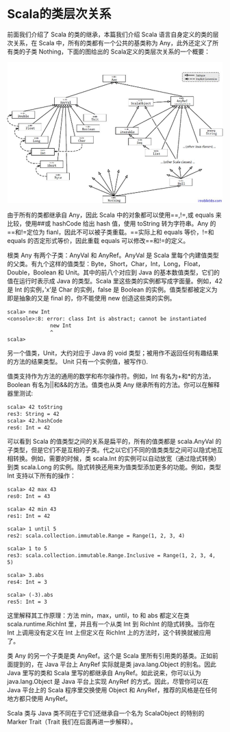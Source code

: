 # Scala的类层次关系 #
前面我们介绍了 Scala 的类的继承，本篇我们介绍 Scala 语言自身定义的类的层次关系，在 Scala 中，所有的类都有一个公共的基类称为 Any，此外还定义了所有类的子类 Nothing，下面的图给出的 Scala定义的类层次关系的一个概要：

![](images\16.png)

由于所有的类都继承自 Any，因此 Scala 中的对象都可以使用==,!=,或 equals 来比较，使用##或 hashCode 给出 hash 值，使用 toString 转为字符串。Any 的==和!=定位为 fianl，因此不可以被子类重载。==实际上和 equals 等价，!=和 equals 的否定形式等价，因此重载 equals 可以修改==和!=的定义。

根类 Any 有两个子类：AnyVal 和 AnyRef。AnyVal 是 Scala 里每个内建值类型的父类。有九个这样的值类型：Byte，Short，Char，Int，Long，Float，Double，Boolean 和 Unit。其中的前八个对应到 Java 的基本数值类型，它们的值在运行时表示成 Java 的类型。Scala 里这些类的实例都写成字面量。例如，42 是 Int 的实例，’x’是 Char 的实例，false 是 Boolean 的实例。值类型都被定义为即是抽象的又是 final 的，你不能使用 new 创造这些类的实例。

```
scala> new Int
<console>:8: error: class Int is abstract; cannot be instantiated
              new Int
              ^
scala> 
```

另一个值类，Unit，大约对应于 Java 的 void 类型；被用作不返回任何有趣结果的方法的结果类型。 Unit 只有一个实例值，被写作().

值类支持作为方法的通用的数学和布尔操作符。例如，Int 有名为+和*的方法，Boolean 有名为||和&&的方法。值类也从类 Any 继承所有的方法。你可以在解释器里测试:

```
scala> 42 toString
res3: String = 42
scala> 42.hashCode
res6: Int = 42
```

可以看到 Scala 的值类型之间的关系是扁平的，所有的值类都是 scala.AnyVal 的子类型，但是它们不是互相的子类。代之以它们不同的值类类型之间可以隐式地互相转换。例如，需要的时候，类 scala.Int 的实例可以自动放宽（通过隐式转换）到类 scala.Long 的实例。隐式转换还用来为值类型添加更多的功能。例如，类型 Int 支持以下所有的操作：

```
scala> 42 max 43
res0: Int = 43
```

```
scala> 42 min 43
res1: Int = 42
```

```
scala> 1 until 5
res2: scala.collection.immutable.Range = Range(1, 2, 3, 4)
```

```
scala> 1 to 5 
res3: scala.collection.immutable.Range.Inclusive = Range(1, 2, 3, 4, 5)
```

```
scala> 3.abs
res4: Int = 3
```

```
scala> (-3).abs
res5: Int = 3
```


这里解释其工作原理：方法 min，max，until，to 和 abs 都定义在类 scala.runtime.RichInt 里，并且有一个从类 Int 到 RichInt 的隐式转换。当你在 Int 上调用没有定义在 Int 上但定义在 RichInt 上的方法时，这个转换就被应用了。

类 Any 的另一个子类是类 AnyRef。这个是 Scala 里所有引用类的基类。正如前面提到的，在 Java 平台上 AnyRef 实际就是类 java.lang.Object 的别名。因此 Java 里写的类和 Scala 里写的都继承自 AnyRef。如此说来，你可以认为 java.lang.Object 是 Java 平台上实现 AnyRef 的方式。因此，尽管你可以在 Java 平台上的 Scala 程序里交换使用 Object 和 AnyRef，推荐的风格是在任何地方都只使用 AnyRef。

Scala 类与 Java 类不同在于它们还继承自一个名为 ScalaObject 的特别的 Marker Trait（Trait 我们在后面再进一步解释）。
